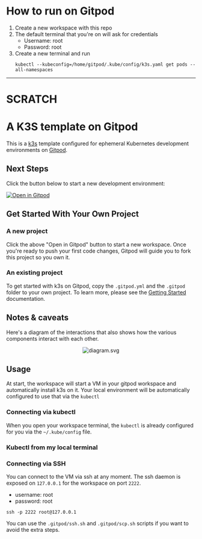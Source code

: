 # How to run on Gitpod

1. Create a new workspace with this repo
2. The default terminal that you're on will ask for credentials
   - Username: root
   - Password: root
3. Create a new terminal and run
   ```
   kubectl --kubeconfig=/home/gitpod/.kube/config/k3s.yaml get pods --all-namespaces
   ```

---

# SCRATCH

# A K3S template on Gitpod

This is a [k3s](https://k3s.io//) template configured for ephemeral Kubernetes development environments on [Gitpod](https://www.gitpod.io/).

## Next Steps

Click the button below to start a new development environment:

[![Open in Gitpod](https://gitpod.io/button/open-in-gitpod.svg)](https://gitpod.io/#https://github.com/gitpod-io/template-k3s)

## Get Started With Your Own Project

### A new project

Click the above "Open in Gitpod" button to start a new workspace. Once you're ready to push your first code changes, Gitpod will guide you to fork this project so you own it.

### An existing project

To get started with k3s on Gitpod, copy the `.gitpod.yml` and the `.gitpod` folder to your own project. To learn more, please see the [Getting Started](https://www.gitpod.io/docs/getting-started) documentation.

## Notes & caveats

Here's a diagram of the interactions that also shows how the various components interact with each other.

<center>

![diagram.svg](diagram.svg)

</center>

## Usage

At start, the workspace will start a VM in your gitpod workspace and
automatically install k3s on it. Your local environment will be automatically
configured to use that via the `kubectl`

### Connecting via kubectl

When you open your workspace terminal, the `kubectl` is already configured for you
via the `~/.kube/config` file.

### Kubectl from my local terminal

### Connecting via SSH

You can connect to the VM via ssh at any moment. The ssh daemon
is exposed on `127.0.0.1` for the workspace on port `2222`.

- username: root
- password: root

```console
ssh -p 2222 root@127.0.0.1
```

You can use the `.gitpod/ssh.sh` and `.gitpod/scp.sh` scripts if you want to
avoid the extra steps.
